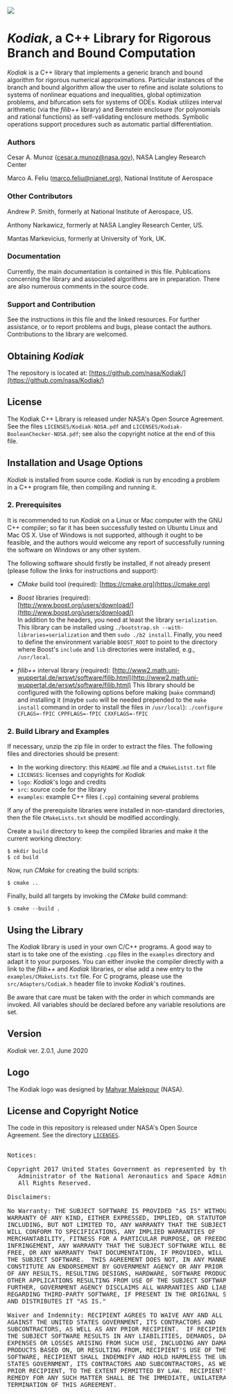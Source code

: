 ![](logo/Kodiak.jpeg "")

*Kodiak*, a C++ Library for Rigorous Branch and Bound Computation
=================================================================

*Kodiak* is a C++ library that implements a generic branch and bound
algorithm for rigorous numerical approximations. Particular instances
of the branch and bound algorithm allow the user to refine and
isolate solutions to systems of nonlinear equations and inequalities,
global optimization problems, and bifurcation sets for systems of
ODEs. Kodiak utilizes interval arithmetic (via the *filib++* library)
and Bernstein enclosure (for polynomials and rational functions) as
self-validating enclosure methods. Symbolic operations support
procedures such as automatic partial differentiation.

### Authors

Cesar A. Munoz (cesar.a.munoz@nasa.gov), NASA Langley Research Center

Marco A. Feliu (marco.feliu@nianet.org), National Institute of Aerospace

### Other Contributors

Andrew P. Smith, formerly at National Institute of Aerospace, US.

Anthony Narkawicz, formerly at NASA Langley Research Center, US.

Mantas Markevicius, formerly at University of York, UK.

### Documentation

Currently, the main documentation is contained in this file.
Publications concerning the library and associated algorithms are in
preparation. There are also numerous comments in the source code.

### Support and Contribution

See the instructions in this file and the linked resources.
For further assistance, or to report problems and bugs, please
contact the authors. Contributions to the library are welcomed.

Obtaining *Kodiak*
------------------

The repository is located at:
[https://github.com/nasa/Kodiak/](https://github.com/nasa/Kodiak/)

License
-------

The Kodiak C++ Library is released under NASA's Open Source Agreement.
See the files `LICENSES/Kodiak-NOSA.pdf` and `LICENSES/Kodiak-BooleanChecker-NOSA.pdf`;
see also the copyright notice at the end of this file.

Installation and Usage Options
------------------------------

*Kodiak* is installed from source code.
*Kodiak* is run by encoding a problem in a C++ program file, then compiling and running it.

### 2. Prerequisites

It is recommended to run *Kodiak* on a Linux or Mac computer with the
GNU C++ compiler; so far it has been successfully tested on Ubuntu Linux
and Mac OS X. Use of Windows is not supported, although it ought to be
feasible, and the authors would welcome any report of successfully
running the software on Windows or any other system.

The following software should firstly be installed, if not already
present (please follow the links for instructions and support):

* *CMake* build tool (required):
  [https://cmake.org](https://cmake.org)

* *Boost* libraries (required):  
  [http://www.boost.org/users/download/](http://www.boost.org/users/download/)  
  In addition to the headers, you need at least the library
  `serialization`. This library can be installed using 
  `
  ./bootstrap.sh --with-libraries=serialization
  `
  and then `sudo ./b2 install`. Finally, you need to define the environment
  variable `BOOST_ROOT` to point to the directory where Boost's
  `include` and `lib` directories were installed, e.g., `/usr/local`.

* *filib++* interval library (required):
  [http://www2.math.uni-wuppertal.de/wrswt/software/filib.html](http://www2.math.uni-wuppertal.de/wrswt/software/filib.html)
  This library should be configured with the following options before making (`make` command)
  and installing it (maybe `sudo` will be needed prepended to the `make install` command in order to
  install the files in `/usr/local`):
  `
  ./configure CFLAGS=-fPIC CPPFLAGS=-fPIC CXXFLAGS=-fPIC
  `

### 2. Build Library and Examples

If necessary, unzip the zip file in order to extract the files.
The following files and directories should be present:

* In the working directory: this `README.md` file and a `CMakeListst.txt` file
* `LICENSES`: licenses and copyrights for *Kodiak*
* `logo`: *Kodiak*'s logo and credits
* `src`: source code for the library
* `examples`: example C++ files  (`.cpp`) containing several problems

If any of the prerequisite libraries were installed in non-standard
directories, then the file `CMakeLists.txt` should be modified accordingly.

Create a `build` directory to keep the compiled libraries and make it
the current working directory:
```
$ mkdir build
$ cd build
```

Now, run *CMake* for creating the build scripts:
```
$ cmake ..
```

Finally, build all targets by invoking the *CMake* build command:
```
$ cmake --build .
```

Using the Library
-----------------

The *Kodiak* library is used in your own C/C++ programs.
A good way to start is to take one of the existing `.cpp`
files in the `examples` directory and adapt it to your purposes.
You can either invoke the compiler directly with a link to the
*filib++* and *Kodiak* libraries, or else add a new entry to
the `examples/CMakeLists.txt` file.
For C programs, please use the `src/Adapters/Codiak.h` header file to invoke *Kodiak*'s routines.

Be aware that care must be taken with the order in which commands
are invoked. All variables should be declared before any variable
resolutions are set.

## Version

*Kodiak* ver. 2.0.1,  June 2020

## Logo
The Kodiak logo was designed by 
[Mahyar Malekpour](http://shemesh.larc.nasa.gov/people/mrm/publications.htm#ETC) (NASA).

## License and Copyright Notice

The code in this repository is released under NASA's Open Source
Agreement.  See the directory [`LICENSES`](LICENSES).

<pre>

Notices:

Copyright 2017 United States Government as represented by the
   Administrator of the National Aeronautics and Space Administration.
   All Rights Reserved.

Disclaimers:

No Warranty: THE SUBJECT SOFTWARE IS PROVIDED "AS IS" WITHOUT ANY
WARRANTY OF ANY KIND, EITHER EXPRESSED, IMPLIED, OR STATUTORY,
INCLUDING, BUT NOT LIMITED TO, ANY WARRANTY THAT THE SUBJECT SOFTWARE
WILL CONFORM TO SPECIFICATIONS, ANY IMPLIED WARRANTIES OF
MERCHANTABILITY, FITNESS FOR A PARTICULAR PURPOSE, OR FREEDOM FROM
INFRINGEMENT, ANY WARRANTY THAT THE SUBJECT SOFTWARE WILL BE ERROR
FREE, OR ANY WARRANTY THAT DOCUMENTATION, IF PROVIDED, WILL CONFORM TO
THE SUBJECT SOFTWARE.  THIS AGREEMENT DOES NOT, IN ANY MANNER,
CONSTITUTE AN ENDORSEMENT BY GOVERNMENT AGENCY OR ANY PRIOR RECIPIENT
OF ANY RESULTS, RESULTING DESIGNS, HARDWARE, SOFTWARE PRODUCTS OR ANY
OTHER APPLICATIONS RESULTING FROM USE OF THE SUBJECT SOFTWARE.
FURTHER, GOVERNMENT AGENCY DISCLAIMS ALL WARRANTIES AND LIABILITIES
REGARDING THIRD-PARTY SOFTWARE, IF PRESENT IN THE ORIGINAL SOFTWARE,
AND DISTRIBUTES IT "AS IS."

Waiver and Indemnity: RECIPIENT AGREES TO WAIVE ANY AND ALL CLAIMS
AGAINST THE UNITED STATES GOVERNMENT, ITS CONTRACTORS AND
SUBCONTRACTORS, AS WELL AS ANY PRIOR RECIPIENT.  IF RECIPIENT'S USE OF
THE SUBJECT SOFTWARE RESULTS IN ANY LIABILITIES, DEMANDS, DAMAGES,
EXPENSES OR LOSSES ARISING FROM SUCH USE, INCLUDING ANY DAMAGES FROM
PRODUCTS BASED ON, OR RESULTING FROM, RECIPIENT'S USE OF THE SUBJECT
SOFTWARE, RECIPIENT SHALL INDEMNIFY AND HOLD HARMLESS THE UNITED
STATES GOVERNMENT, ITS CONTRACTORS AND SUBCONTRACTORS, AS WELL AS ANY
PRIOR RECIPIENT, TO THE EXTENT PERMITTED BY LAW.  RECIPIENT'S SOLE
REMEDY FOR ANY SUCH MATTER SHALL BE THE IMMEDIATE, UNILATERAL
TERMINATION OF THIS AGREEMENT.

</pre>
